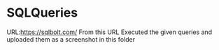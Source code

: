 # SQLQueries

URL:https://sqlbolt.com/
From this URL Executed the given queries and uploaded them as a screenshot in this folder
